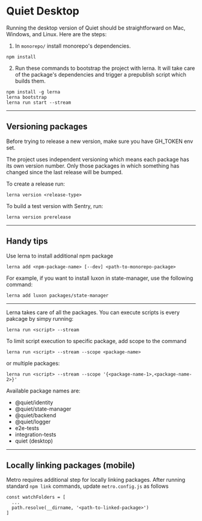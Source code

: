 # Quiet Desktop

Running the desktop version of Quiet should be straightforward on Mac, Windows, and Linux. Here are the steps:

1. In `monorepo/` install monorepo's dependencies.

```
npm install
```

2. Run these commands to bootstrap the project with lerna. It will take care of the package's dependencies and trigger a prepublish script which builds them.

```
npm install -g lerna
lerna bootstrap
lerna run start --stream
```

----

## Versioning packages

Before trying to release a new version, make sure you have GH_TOKEN env set.

The project uses independent versioning which means each package has its own version number. Only those packages in which something has changed since the last release will be bumped.

To create a release run:

```
lerna version <release-type>
```

To build a test version with Sentry, run:

```
lerna version prerelease
```

----

## Handy tips
Use lerna to install additional npm package

```
lerna add <npm-package-name> [--dev] <path-to-monorepo-package>
```

For example, if you want to install luxon in state-manager, use the following command:

```
lerna add luxon packages/state-manager
```

----

Lerna takes care of all the packages. You can execute scripts is every pakcage by simpy running:

```
lerna run <script> --stream
```

To limit script execution to specific package, add scope to the command

```
lerna run <script> --stream --scope <package-name>
```

or multiple packages:

```
lerna run <script> --stream --scope '{<package-name-1>,<package-name-2>}'
```

Available package names are:
- @quiet/identity
- @quiet/state-manager
- @quiet/backend
- @quiet/logger
- e2e-tests
- integration-tests
- quiet (desktop)

----

## Locally linking packages (mobile)

Metro requires additional step for locally linking packages. After running standard ```npm link``` commands, update ```metro.config.js``` as follows

```
const watchFolders = [
  ...
  path.resolve(__dirname, '<path-to-linked-package>')
]
```
